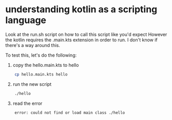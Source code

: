 # understanding kotlin as a scripting language


Look at the run.sh script on how to call this script like you'd expect
However the kotlin requires the .main.kts extension in order to run.
I don't know if there's a way around this.


To test this, let's do the following:

1) copy the hello.main.kts to hello

```bash
	cp hello.main.kts hello
```

2) run the new script

```bash
	./hello
```

3) read the error

```
	error: could not find or load main class ./hello
```

